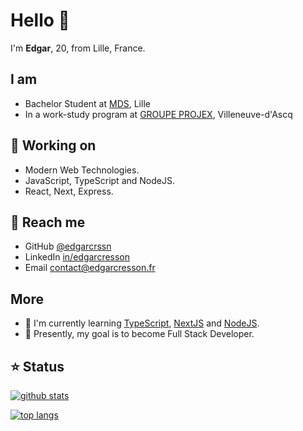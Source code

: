 # Hello 👋

I'm **Edgar**, 20, from Lille, France.

## I am
- Bachelor Student at [MDS](https://www.mydigitalschool.com/bachelor-developpeur-web/programme), Lille
- In a work-study program at [GROUPE PROJEX](https://www.groupe-projex.fr/), Villeneuve-d'Ascq

## 🔭 Working on
- Modern Web Technologies.
- JavaScript, TypeScript and NodeJS.
- React, Next, Express.

## 💬 Reach me
- GitHub [@edgarcrssn](https://github.com/edgarcrssn)
- LinkedIn [in/edgarcresson](https://www.linkedin.com/in/edgarcresson/)
- Email [contact@edgarcresson.fr](mailto:contact@edgarcresson.fr)

## More
- 📖 I'm currently learning [TypeScript](https://www.typescriptlang.org/), [NextJS](https://www.nextjs.org/) and [NodeJS](https://www.nodejs.org/).
- 💫 Presently, my goal is to become Full Stack Developer.

## ⭐️ Status
[![github stats](https://github-readme-stats.vercel.app/api?username=edgarcrssn&show_icons=true)](https://github.com/edgarcrssn)

[![top langs](https://github-readme-stats.vercel.app/api/top-langs/?username=edgarcrssn&layout=compact)](https://github.com/edgarcrssn)
